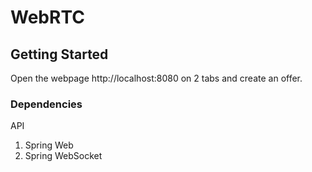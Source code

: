 # WebRTC


## Getting Started
Open the webpage http://localhost:8080 on 2 tabs and create an offer.

### Dependencies
API
1. Spring Web
2. Spring WebSocket
